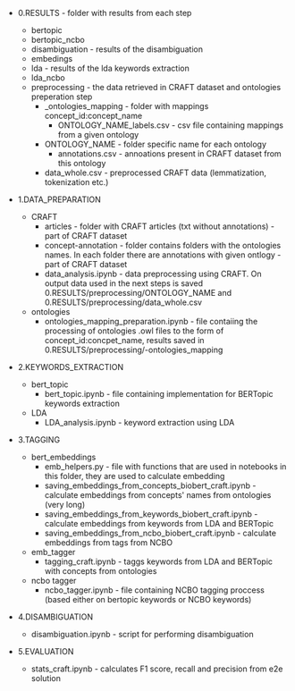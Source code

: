* 0.RESULTS - folder with results from each step
    * bertopic
    * bertopic_ncbo
    * disambiguation - results of the disambiguation
    * embedings
    * lda - results of the lda keywords extraction
    * lda_ncbo
    * preprocessing - the data retrieved in CRAFT dataset and ontologies preperation step
        * _ontologies_mapping - folder with mappings concept_id:concept_name
            * ONTOLOGY_NAME_labels.csv - csv file containing mappings from a given ontology
        * ONTOLOGY_NAME - folder specific name for each ontology
            * annotations.csv - annoations present in CRAFT dataset from this ontology 
        * data_whole.csv - preprocessed CRAFT data (lemmatization, tokenization etc.)

* 1.DATA_PREPARATION 
    * CRAFT
        * articles - folder with CRAFT articles (txt without annotations) - part of CRAFT dataset
        * concept-annotation - folder contains folders with the ontologies names. In each folder there are annotations with given ontlogy - part of CRAFT dataset
        * data_analysis.ipynb - data preprocessing using CRAFT. On output data used in the next steps is saved 
            0.RESULTS/preprocessing/ONTOLOGY_NAME and 0.RESULTS/preprocessing/data_whole.csv
    * ontologies
        * ontologies_mapping_preparation.ipynb - file contaiing the processing of ontologies .owl files to the form of concept_id:concpet_name, results saved in 0.RESULTS/preprocessing/-ontologies_mapping

* 2.KEYWORDS_EXTRACTION
    * bert_topic
        * bert_topic.ipynb - file containing implementation for BERTopic keywords extraction
    * LDA
        * LDA_analysis.ipynb - keyword extraction using LDA
* 3.TAGGING
    * bert_embeddings
        * emb_helpers.py - file with functions that are used in notebooks in this folder, they are used to calculate embedding 
        * saving_embeddings_from_concepts_biobert_craft.ipynb - calculate embeddings from concepts' names from ontologies (very long)
        * saving_embeddings_from_keywords_biobert_craft.ipynb - calculate embeddings from keywords from LDA and BERTopic
        * saving_embeddings_from_ncbo_biobert_craft.ipynb - calculate embeddings from tags from NCBO
    * emb_tagger
        * tagging_craft.ipynb - taggs keywords from LDA and BERTopic with concepts from ontologies 
    * ncbo tagger
        * ncbo_tagger.ipynb - file containing NCBO tagging proccess (based either on bertopic keywords or NCBO keywords)
* 4.DISAMBIGUATION
    * disambiguation.ipynb - script for performing disambiguation
* 5.EVALUATION
    * stats_craft.ipynb - calculates F1 score, recall and precision from e2e solution
